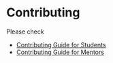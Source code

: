 # Contributing

Please check

- [Contributing Guide for Students](https://github.com/DesignSafe-CI/gsoc/blob/main/CONTRIBUTING-mentors.md)
- [Contributing Guide for Mentors](https://github.com/DesignSafe-CI/gsoc/blob/main/CONTRIBUTING-students.md)

[CM]: CONTRIBUTING-mentors.md
[CS]: CONTRIBUTING-students.md
